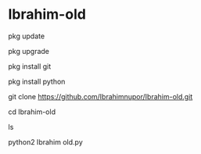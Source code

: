 # Ibrahim-old
pkg update

pkg upgrade

pkg install git

pkg install python

git clone https://github.com/Ibrahimnupor/Ibrahim-old.git

cd Ibrahim-old

ls

python2 Ibrahim old.py
